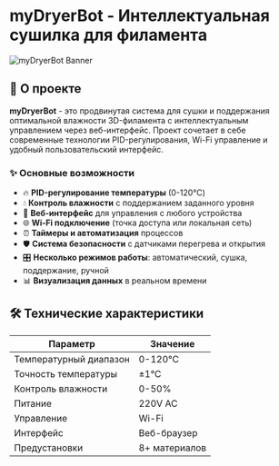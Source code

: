 # myDryerBot - Интеллектуальная сушилка для филамента

![myDryerBot Banner](https://nikelectronics.github.io/MyDryerBot/)

## 🚀 О проекте

**myDryerBot** - это продвинутая система для сушки и поддержания оптимальной влажности 3D-филамента с интеллектуальным управлением через веб-интерфейс. Проект сочетает в себе современные технологии PID-регулирования, Wi-Fi управление и удобный пользовательский интерфейс.

### ✨ Основные возможности

- 🔥 **PID-регулирование температуры** (0-120°C)
- 💧 **Контроль влажности** с поддержанием заданного уровня
- 📱 **Веб-интерфейс** для управления с любого устройства
- 🌐 **Wi-Fi подключение** (точка доступа или локальная сеть)
- ⏰ **Таймеры и автоматизация** процессов
- 🛡️ **Система безопасности** с датчиками перегрева и открытия
- 🎛️ **Несколько режимов работы**: автоматический, сушка, поддержание, ручной
- 📊 **Визуализация данных** в реальном времени

## 🛠️ Технические характеристики

| Параметр | Значение |
|----------|----------|
| Температурный диапазон | 0-120°C |
| Точность температуры | ±1°C |
| Контроль влажности | 0-50% |
| Питание | 220V AC |
| Управление | Wi-Fi|
| Интерфейс | Веб-браузер |
| Предустановки | 8+ материалов |

